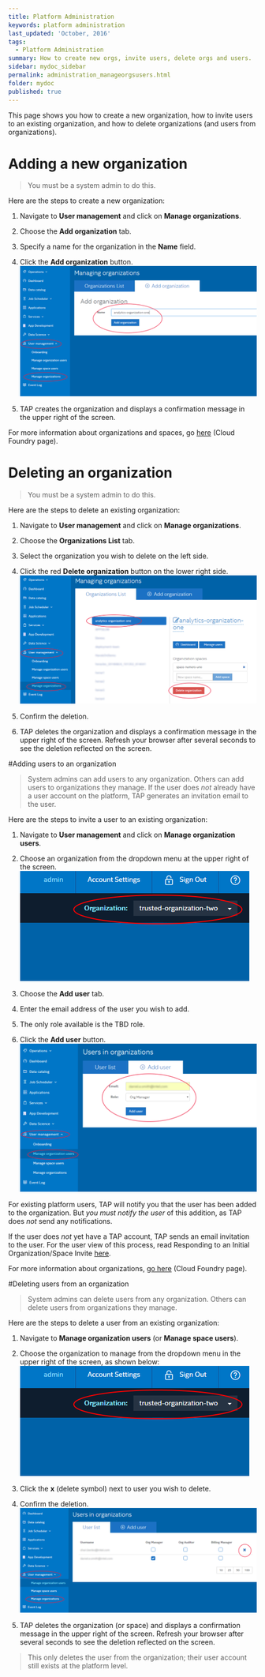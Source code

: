 ```yaml
---
title: Platform Administration
keywords: platform administration
last_updated: 'October, 2016'
tags:
  - Platform Administration
summary: How to create new orgs, invite users, delete orgs and users. 
sidebar: mydoc_sidebar
permalink: administration_manageorgsusers.html
folder: mydoc
published: true
---
```


This page shows you how to create a new organization, how to invite users to an existing organization, and how to delete organizations (and users from organizations).

# Adding a new organization

> You must be a system admin to do this.

Here are the steps to create a new organization:

1. Navigate to **User management** and click on **Manage organizations**.

2. Choose the **Add organization** tab.

3. Specify a name for the organization in the **Name** field.

4. Click the **Add organization** button.
![](/images/Add_Organization_v7_Crpd.png)

5. TAP creates the organization and displays a confirmation message in the upper right of the screen.

For more information about organizations and spaces, go [here](https://docs.cloudfoundry.org/concepts/roles.html) (Cloud Foundry page).

# Deleting an organization

> You must be a system admin to do this.

Here are the steps to delete an existing organization:

1. Navigate to **User management** and click on **Manage organizations**.

2. Choose the **Organizations List** tab.

3. Select the organization you wish to delete on the left side.

4. Click the red **Delete organization** button on the lower right side.
![](/images/Delete_Organization_v7_Crpd.png)

5. Confirm the deletion.

6. TAP deletes the organization and displays a confirmation message in the upper right of the screen. Refresh your browser after several seconds to see the deletion reflected on the screen.

#Adding users to an organization

> System admins can add users to any organization. Others can add users to organizations they manage. If the user does *not* already have a user account on the platform, TAP generates an invitation email to the user.

Here are the steps to invite a user to an existing organization: 

1. Navigate to **User management** and click on **Manage organization users**.

2. Choose an organization from the dropdown menu at the upper right of the screen.
![](/images/Organization_Selection_v7_Crpd.png)

3. Choose the **Add user** tab.

4. Enter the email address of the user you wish to add.

5. The only role available is the TBD role.

6. Click the **Add user** button.
![](/images/Add_User_v7_Crpd.png)

For existing platform users, TAP will notify you that the user has been added to the organization. But *you must notify the user* of this addition, as TAP does *not* send any notifications.

If the user does *not* yet have a TAP account, TAP sends an email invitation to the user. For the user view of this process, read Responding to an Initial Organization/Space Invite [here](/accessing_account.md).

For more information about organizations, [go here](https://docs.cloudfoundry.org/concepts/roles.html) (Cloud Foundry page).

#Deleting users from an organization

> System admins can delete users from any organization. Others can delete users from organizations they manage.

Here are the steps to delete a user from an existing organization:

1. Navigate to **Manage organization users** (or **Manage space users**).

2. Choose the organization to manage from the dropdown menu in the upper right of the screen, as shown below:
![](/images/Organization_Selection_v7_Crpd.png)

3. Click the **x** (delete symbol) next to user you wish to delete.

4. Confirm the deletion.
![](/images/Delete_User_Organization_v7_Crpd.png)

5. TAP deletes the organization (or space) and displays a confirmation message in the upper right of the screen. Refresh your browser after several seconds to see the deletion reflected on the screen.

>This only deletes the user from the organization; their user account still exists at the platform level.
